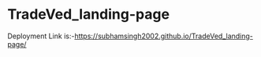 # TradeVed_landing-page
Deployment Link is:-https://subhamsingh2002.github.io/TradeVed_landing-page/
